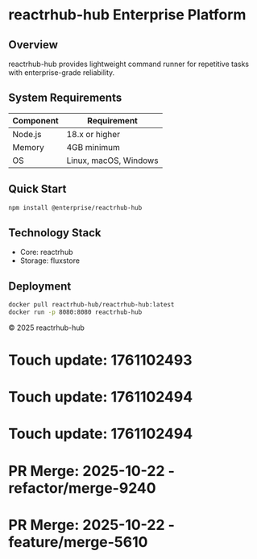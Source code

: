 # reactrhub-hub Enterprise Platform

## Overview

reactrhub-hub provides lightweight command runner for repetitive tasks with enterprise-grade reliability.

## System Requirements

| Component | Requirement |
|-----------|-------------|
| Node.js | 18.x or higher |
| Memory | 4GB minimum |
| OS | Linux, macOS, Windows |

## Quick Start

```bash
npm install @enterprise/reactrhub-hub
```

## Technology Stack

- Core: reactrhub
- Storage: fluxstore

## Deployment

```bash
docker pull reactrhub-hub/reactrhub-hub:latest
docker run -p 8080:8080 reactrhub-hub
```

© 2025 reactrhub-hub

# Touch update: 1761102493

# Touch update: 1761102494

# Touch update: 1761102494

# PR Merge: 2025-10-22 - refactor/merge-9240

# PR Merge: 2025-10-22 - feature/merge-5610
